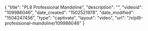 {
    "title": "PL8 Professional Mandoline",
    "description": "",
    "videoid": "109986046",
    "date_created": "1502521978",
    "date_modified": "1504247456",
    "type": "captivate",
    "layout": "video",
    "url": "\/v\/pl8-professional-mandoline\/109986046"
}
